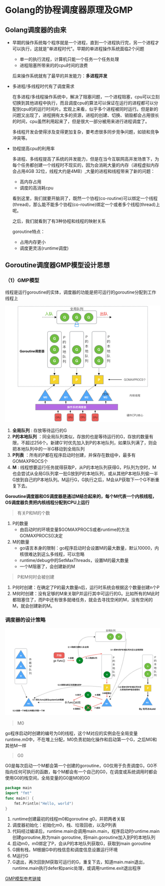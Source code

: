 # Golang的协程调度器原理及GMP

## Golang调度器的由来

- 早期的操作系统每个程序就是一个进程，直到一个进程执行完，另一个进程才可以执行，这就是"单进程时代"。早期的单进程操作系统面临2个问题

  - 单一的执行流程，计算机只能一个任务一个任务处理
  - 进程阻塞所带来的的cpu时间的浪费

  后来操作系统就有了最早的并发能力：**多进程并发**

- 多进程/多线程时代有了调度需求

  在多进程/多线程操作系统中，解决了阻塞问题，一个进程阻塞，cpu可以立刻切换到其他进程中执行，而且调度cpu的算法可以保证在运行的进程都可以分配到cpu的的运行时间片。宏观上来看，似乎多个进程被同时运行。但是新的问题又出现了，进程拥有太多的资源，进程的创建、切换、销毁都会占用很长的时间，cpu虽然利用起来了，但是很大一部分被用来进行进程调度了。

  多线程开发会使得涉及变得更加复杂，要考虑很多同步竞争问题，如锁和竞争冲突等。

- 协程提高cpu的利用率

  多进程、多线程提高了系统的并发能力，但是在当今互联网高并发场景下，为每个任务都创建一个线程时不现实的，因为会消耗大量的内存（进程虚拟内存会占用4GB 32位，线程大约是4MB）,大量的进程和线程带来了新的问题：

  - 高内存占用
  - 调度的高消耗cpu

  看到这里，我们就要开脑洞了，既然一个协程(co-routine)可以绑定一个线程(thread)，那么能不能多个协程(co-routine)绑定一个或者多个线程(thread)上呢。

   之后，我们就看到了有3种协程和线程的映射关系

  goroutine特点：

  - 占用内存更小
  - 调度更灵活(runtime调度)

## Goroutine调度器GMP模型设计思想

### （1）GMP模型

线程是运行goroutine的实体，调度器的功能是把可运行的goroutine分配到工作线程上

![](.\photo\GMP.png)

1. **全局队列** : 存放等待运行的G
2. **P的本地队列** ：同全局队列类似，存放的也是等待运行的G，存放的数量有限，不超过256个。新建G'时优先加入到P的本地队列，如果队列满了，则会把本地队列中的一半G移动到全局队列
3. **P列表** ：所有的P都在程序启动时创建，并保存在数组中，最多有GOMAXPROCS个
4. **M** :  线程想要运行任务就得获取P，从P的本地队列获得G，P队列为空时，M也会尝试从全局G队列拿一批G放到P的本地队列，或从其他P本地队列偷一半G放到自己的P本地队列。M运行G，G执行之后，M会从P获取下一个G不断重复下去。

**Goroutine调度器和OS调度器是通过M结合起来的，每个M代表一个内核线程，OS调度器负责把内核线程分配到CPU上运行**

> 有关P和M的个数

1. P的数量
   - 由启动时的环境变量$GOMAXPROCS或者runtime的方法GOMAXPROCS()决定
2. M的数量
   - go语言本身的限制：go程序启动时会设置M的最大数量，默认10000，内核很难达到这么多线程，可以忽略
   - runtime/debug中的SetMaxThreads，设置M的最大数量
   - 一个M阻塞了，会创建新的M

> P和M何时会被创建

1. P何时创建：在确定了P的最大数量n后，运行时系统会根据这个数量创建n个P
2. M何时创建：没有足够的M来关联P并运行其中可运行的G。比如所有的M此时都阻塞住了，而P中还有很多就绪任务，就会去寻找空闲的M，没有空闲的M，就会创建新的M。

### 调度器的设计策略

![](.\photo\gofunc.jpeg)

> M0 

go程序启动时创建的编号为0的线程，这个M对应的实例会在全局变量runtime.m0中，不在堆上分配，M0负责初始化操作和启动第一个G，之后M0和其他M一样

> G0

G0是每次启动一个M都会第一个创建的goroutine，G0仅用于负责调度G，G0不指向任何可执行的函数，每个M都会有一个自己的G0，在调度或系统调用时都会使用G0的栈空间，全局变量的G0是M0的G0

```go
package main
import "fmt"
func main() {
    fmt.Println("Hello, world")
}
```

1. runtime创建最初的线程m0和goroutine g0，并把两者关联
2. 调度器初始化：初始化m0，栈、垃圾回收，以及P列表
3. 代码经过编译后，runtime.main会调用main.main，程序启动时runtime.main创建goroutine,称为main goroutine, 将main.goroutine加入到P的本地队列
4. 启动m0，m0绑定了P，会从P的本地队列获取G，获取到main goroutine
5. G拥有栈，M根据G中的栈信息和调度信息设置运行环境
6. M运行G
7. G退出，再次回到M获取可运行的G，重复下去，知道main.main退出，runtime.main执行defer和panic处理，或调用runtime.exit退出程序

[GMP模型参考链接](https://www.kancloud.cn/aceld/golang/1958305)





